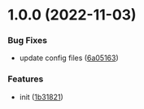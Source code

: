 # 1.0.0 (2022-11-03)


### Bug Fixes

* update config files ([6a05163](https://github.com/dword-design/setup-test/commit/6a051639424918b3e46d6ade4c1fb5cce1bb6e93))


### Features

* init ([1b31821](https://github.com/dword-design/setup-test/commit/1b31821efdd358db27807c25c6780e73cade7b56))
